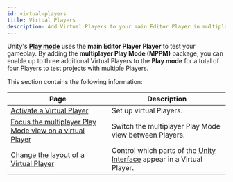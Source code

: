 ```yaml
---
id: virtual-players
title: Virtual Players
description: Add Virtual Players to your main Editor Player in multiplayer Play Mode.
---
```


Unity's [**Play mode**](https://docs.unity3d.com/Manual/GameView.html) uses the **main Editor Player Player** to test your gameplay. By adding the **multiplayer Play Mode (MPPM)** package, you can enable up to three additional Virtual Players to the **Play mode** for a total of four Players to test projects with multiple Players.

This section contains the following information:

<!--
<div className="table-columns-plain" >
| Page | Description |
</div>
-->

| **Page**                                              | **Description**                                        |
|-|-|
| [Activate a Virtual Player](../virtual-Players/virtual-Players-enable)   | Set up virtual Players.         |
| [Focus the multiplayer Play Mode view on a virtual Player](../virtual-Players/virtual-Players-focus) | Switch the multiplayer Play Mode view between Players. |
| [Change the layout of a Virtual Player](../virtual-Players/virtual-Players-layout)| Control which parts of the [Unity Interface](https://docs.unity3d.com/Manual/UsingTheEditor.html) appear in a Virtual Player. |
